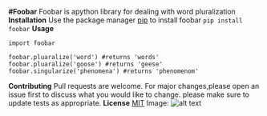  **#Foobar**
Foobar is apython library for dealing with word pluralization
  **Installation**
Use the package manager [pip](https://linuxize.com/post/how-to-install-pip-on-centos-8/) to install foobar
`pip install foobar`
  **Usage**
```
import foobar

foobar.pluaralize('word') #returns 'words'
foobar.pluaralize('goose') #returns 'geese'
foobar.singularize('phenomena') #returns 'phenomenom'
```
  **Contributing**
Pull requests are welcome. For major changes,please open an issue first to discuss what you would like to change.
please make sure to update tests as appropriate.
  **License**
[MIT](https://www.mit.edu/)
  Image:
![alt text](https://github.com/hassanomnia/lab2_proj/blob/master/download%20(1).jpeg"image")
